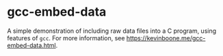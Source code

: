 # gcc-embed-data

A simple demonstration of including raw data files into a C program,
using features of `gcc`. For more information, see
https://kevinboone.me/gcc-embed-data.html.

